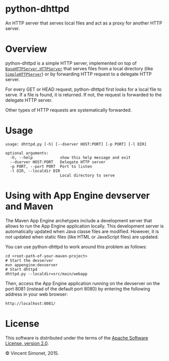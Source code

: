 # python-dhttpd
An HTTP server that serves local files and act as a proxy for another
HTTP server.

Overview
========

python-dhttpd is a simple HTTP server, implemented on top of
[`BaseHTTPServer.HTTPServer`](https://docs.python.org/2/library/basehttpserver.html)
that serves files from a local directory (like
[`SimpleHTTPServer`](https://docs.python.org/2/library/simplehttpserver.html))
or by forwarding HTTP request to a delegate HTTP server.

For every GET or HEAD request, python-dhttpd first looks for a local
file to serve.  If a file is found, it is returned.  If not, the
request is forwarded to the delegate HTTP server.

Other types of HTTP requests are systematically forwarded.

Usage
=====

```
usage: dhttpd.py [-h] [--dserver HOST:PORT] [-p PORT] [-l DIR]

optional arguments:
  -h, --help            show this help message and exit
  --dserver HOST:PORT   Delegate HTTP server
  -p PORT, --port PORT  Port to listen
  -l DIR, --localdir DIR
                        Local directory to serve
```

Using with App Engine devserver and Maven
=========================================

The Maven App Engine archetypes include a development server that
allows to run the App Engine application locally.  This development
server is automatically updated when Java classe files are modified.
However, it is *not* updated when static files (like HTML or
JavaScript files) are updated.

You can use python-dhttpd to work around this problem as follows:

```shell
cd <root-path-of-your-maven-project>
# Start the devserver
mvn appengine:devserver
# Start dhttpd
dhttpd.py --localdir=src/main/webapp
```

Then, access the App Engine application running on the devserver on
the port 8081 (instead of the default port 8080) by entering the
following address in your web browser:

```
http://localhost:8081/
```


License
=======

This software is distributed under the terms of the [Apache Software
License, version 2.0](http://www.apache.org/licenses/LICENSE-2.0).

© Vincent Simonet, 2015.
